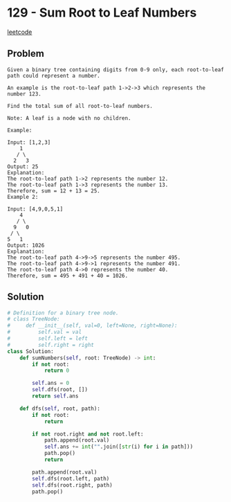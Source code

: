 # 129 - Sum Root to Leaf Numbers

[leetcode](https://leetcode.com/problems/sum-root-to-leaf-numbers/)

## Problem

    Given a binary tree containing digits from 0-9 only, each root-to-leaf path could represent a number.
    
    An example is the root-to-leaf path 1->2->3 which represents the number 123.
    
    Find the total sum of all root-to-leaf numbers.
    
    Note: A leaf is a node with no children.
    
    Example:
    
    Input: [1,2,3]
        1
       / \
      2   3
    Output: 25
    Explanation:
    The root-to-leaf path 1->2 represents the number 12.
    The root-to-leaf path 1->3 represents the number 13.
    Therefore, sum = 12 + 13 = 25.
    Example 2:
    
    Input: [4,9,0,5,1]
        4
       / \
      9   0
     / \
    5   1
    Output: 1026
    Explanation:
    The root-to-leaf path 4->9->5 represents the number 495.
    The root-to-leaf path 4->9->1 represents the number 491.
    The root-to-leaf path 4->0 represents the number 40.
    Therefore, sum = 495 + 491 + 40 = 1026.

## Solution

```python
# Definition for a binary tree node.
# class TreeNode:
#     def __init__(self, val=0, left=None, right=None):
#         self.val = val
#         self.left = left
#         self.right = right
class Solution:
    def sumNumbers(self, root: TreeNode) -> int:
        if not root:
            return 0

        self.ans = 0
        self.dfs(root, [])
        return self.ans

    def dfs(self, root, path):
        if not root:
            return

        if not root.right and not root.left:
            path.append(root.val)
            self.ans += int("".join([str(i) for i in path]))
            path.pop()
            return

        path.append(root.val)
        self.dfs(root.left, path)
        self.dfs(root.right, path)
        path.pop()
```
